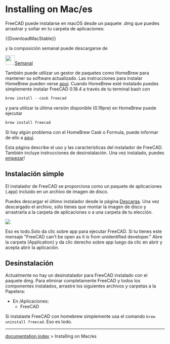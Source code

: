# Installing on Mac/es
FreeCAD puede instalarse en macOS desde un paquete .dmg que puedes arrastrar y soltar en tu carpeta de aplicaciones:


{{DownloadMacStable}}

y la composición semanal puede descargarse de

<img alt="" src=images/Nightly.png  style="width:30px;">[Semanal](https://github.com/FreeCAD/FreeCAD-AppImage/releases/tag/weekly-builds)

También puede utilizar un gestor de paquetes como HomeBrew para mantener su software actualizado. Las instrucciones para instalar HomeBrew pueden verse [aquí](https://brew.sh/). Cuando HomeBrew esté instalado puedes simplemente instalar FreeCAD 0.18.4 a través de tu terminal bash con


```python
brew install --cask freecad
```

y para utilizar la última versión disponible (0.19pre) en HomeBrew puede ejecutar


```python
brew install freecad
```

Si hay algún problema con el HomeBrew Cask o Formula, puede informar de ello a [aquí](https://github.com/FreeCAD/homebrew-freecad).

Esta página describe el uso y las características del instalador de FreeCAD. También incluye instrucciones de desinstalación. Una vez instalado, puedes [empezar](Getting_started/es.md)!

## Instalación simple 

El instalador de FreeCAD se proporciona como un paquete de aplicaciones (.app) incluido en un archivo de imagen de disco.

Puedes descargar el último instalador desde la página [Descarga](Download/es.md). Una vez descargado el archivo, sólo tienes que montar la imagen de disco y arrastrarla a la carpeta de aplicaciones o a una carpeta de tu elección.

![](images/mac_installer_1.png )

Eso es todo.Solo da clic sobre app para ejecutar FreeCAD. Si tu tienes este mensaje \"FreeCAD can\'t be open as it is from unidentified developer.\" Abre la carpeta (Application) y da clic derecho sobre app luego da clic en abrir y acepta abrir la aplicación.

## Desinstalación

Actualmente no hay un desinstalador para FreeCAD instalado con el paquete dmg. Para eliminar completamente FreeCAD y todos los componentes instalados, arrastre los siguientes archivos y carpetas a la Papelera:

-   En /Aplicaciones:
    -   FreeCAD

Si instalaste FreeCAD con homebrew simplemente usa el comando `brew uninstall freecad`. Eso es todo.

---
[documentation index](../README.md) > Installing on Mac/es
